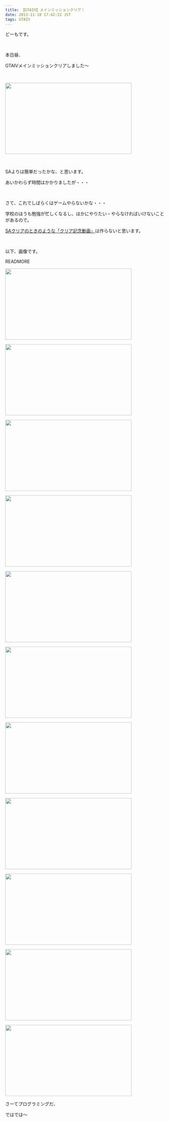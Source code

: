 ```yaml
---
title: 【GTAIV】メインミッションクリア！
date: 2013-11-18 17:42:22 JST
tags: GTAIV
---
```

どーもです。

&nbsp;

本日昼、

<span class="fontsize6">GTAIVメインミッションクリアしました〜</span>

&nbsp;

<a href="https://picasaweb.google.com/lh/photo/9aiW-kTno9moS-6QeeFs5NMTjNZETYmyPJy0liipFm0?feat=embedwebsite"><img src="https://lh5.googleusercontent.com/-OFPAe8ByGH8/UonDq1xgiBI/AAAAAAAACv4/lQp931HCWaw/s400/GTAIV%25202013-11-18%252015-51-39-60.png" height="225" width="400" /></a>

&nbsp;

SAよりは簡単だったかな、と思います。

あいかわらず時間はかかりましたが・・・

&nbsp;

さて、これでしばらくはゲームやらないかな・・・

学校のほうも勉強が忙しくなるし、ほかにやりたい・やらなければいけないことがあるので。

<a href="http://tosainu.wktk.so/view/305">SAクリアのときのような「クリア記念動画」</a>は作らないと思います。

&nbsp;

以下、画像です。

READMORE

<a href="https://picasaweb.google.com/lh/photo/prTczqc9K7NwzzZnW-fBGtMTjNZETYmyPJy0liipFm0?feat=embedwebsite"><img src="https://lh4.googleusercontent.com/-Bgog5GFIru0/UonEAjT8V2I/AAAAAAAACwY/cq16-5oEVAs/s400/GTAIV%25202013-11-09%252018-34-26-25.png" height="225" width="400" /></a>

<a href="https://picasaweb.google.com/lh/photo/z93Qg1uzx_9OLaudiHF6WdMTjNZETYmyPJy0liipFm0?feat=embedwebsite"><img src="https://lh3.googleusercontent.com/-akJC6qdEnSo/UonEE8ju2rI/AAAAAAAACwg/s7C8wAn17FA/s400/GTAIV%25202013-11-09%252018-34-39-24.png" height="225" width="400" /></a>

<a href="https://picasaweb.google.com/lh/photo/9JHwmHuBdTU1X-6_dEbU-dMTjNZETYmyPJy0liipFm0?feat=embedwebsite"><img src="https://lh5.googleusercontent.com/-DhKYJIljSC4/UonDTfZeyaI/AAAAAAAACvE/RrNnh6pHU0M/s400/GTAIV%25202013-11-09%252019-09-46-18.png" height="225" width="400" /></a>

<a href="https://picasaweb.google.com/lh/photo/lG_5mH51TiUYJ8z3jl-CD9MTjNZETYmyPJy0liipFm0?feat=embedwebsite"><img src="https://lh6.googleusercontent.com/-zdfiiC9waBI/UonDZr6yTJI/AAAAAAAACvM/jVqbLxhUf4I/s400/GTAIV%25202013-11-09%252019-10-02-18.png" height="225" width="400" /></a>

<a href="https://picasaweb.google.com/lh/photo/HAtFVsYvPG2wZeVyo1PaqtMTjNZETYmyPJy0liipFm0?feat=embedwebsite"><img src="https://lh4.googleusercontent.com/-MLzu7UnUXQc/UonDg7jDF8I/AAAAAAAACvg/bhBOQYKBilY/s400/GTAIV%25202013-11-09%252019-17-08-29.png" height="225" width="400" /></a>

<a href="https://picasaweb.google.com/lh/photo/1h8M0vOEztKnjqMT1uPgKtMTjNZETYmyPJy0liipFm0?feat=embedwebsite"><img src="https://lh4.googleusercontent.com/--WmRmLkdQL8/UonDcY5ZNZI/AAAAAAAACvU/LHp98snhcgo/s400/GTAIV%25202013-11-18%252015-50-11-63.png" height="225" width="400" /></a>

<a href="https://picasaweb.google.com/lh/photo/Mt4TU5m-zt8QavAScIHdntMTjNZETYmyPJy0liipFm0?feat=embedwebsite"><img src="https://lh3.googleusercontent.com/-QwvlIGPafvc/UonDhpZzRVI/AAAAAAAACvk/dgWdrk1XD98/s400/GTAIV%25202013-11-18%252015-50-26-65.png" height="225" width="400" /></a>

<a href="https://picasaweb.google.com/lh/photo/9b2S5AvLMqu75Lx4Btfs4NMTjNZETYmyPJy0liipFm0?feat=embedwebsite"><img src="https://lh6.googleusercontent.com/-5CVvBO90shs/UonDluBSCkI/AAAAAAAACvs/WqmoteSqPeY/s400/GTAIV%25202013-11-18%252015-51-02-64.png" height="225" width="400" /></a>

<a href="https://picasaweb.google.com/lh/photo/9aiW-kTno9moS-6QeeFs5NMTjNZETYmyPJy0liipFm0?feat=embedwebsite"><img src="https://lh5.googleusercontent.com/-OFPAe8ByGH8/UonDq1xgiBI/AAAAAAAACv4/lQp931HCWaw/s400/GTAIV%25202013-11-18%252015-51-39-60.png" height="225" width="400" /></a>

<a href="https://picasaweb.google.com/lh/photo/mGJreF_e6GSmIRhe2eris9MTjNZETYmyPJy0liipFm0?feat=embedwebsite"><img src="https://lh6.googleusercontent.com/-sa1RByJLeUc/UonDwYlvChI/AAAAAAAACwI/wfM5ZpmrPGA/s400/GTAIV%25202013-11-18%252015-55-03-85.png" height="225" width="400" /></a>

<a href="https://picasaweb.google.com/lh/photo/pIhXD8NGtCNZrd7Hp-qgT9MTjNZETYmyPJy0liipFm0?feat=embedwebsite"><img src="https://lh4.googleusercontent.com/-BhKd4avu6A0/UonDw2svP3I/AAAAAAAACwM/tmaIJQ9RibQ/s400/GTAIV%25202013-11-18%252016-16-18-92.png" height="225" width="400" /></a>

さーてプログラミングだ、

ではでは〜
